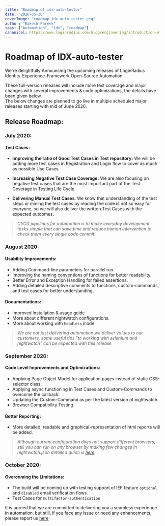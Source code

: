 ```yaml
---
title: "Roadmap of idx-auto-tester"
date: "2020-06-30"
coverImage: "roadmap_idx_auto_tester.png"
author: "Rakesh Pareek"
tags: ["Automation", "idx", "roadmap"]
canonical: https://www.loginradius.com/blog/engineering/introduction-of-idx-auto-tester/
---
```


# Roadmap of IDX-auto-tester


We're delightfully Announcing the upcoming releases of LoginRadius Identity-Experience-Framework Open-Source Automation


These full-version releases will include more test coverage and major changes with several improvements & code optimizations, the details have been given below.  
The below changes are planned to go live in multiple scheduled major releases starting with mid of June 2020.  


## Release Roadmap:


### July 2020:


#### Test Cases:


-   **Improving the ratio of Good Test Cases in Test repository:** We will be adding more test cases in Registration and Login flow to cover as much as possible Use Cases.
    
-   **Increasing Negative Test Case Coverage:** We are also focusing on negative test cases that are the most important part of the Test Coverage in Testing Life Cycle.
    
-   **Delivering Manual Test Cases**: We know that understanding of the test steps or mining the test cases by reading the code is not so easy for everyone, so we will also deliver the written Test Cases with the expected outcomes.
    


> _CI/CD pipelines for automation is to make everyday development tasks simple that can save time and reduce human intervention to check them every single code commit._


### August 2020:


#### Usability Improvements:


-   Adding Command-line parameters for parallel run.
-   Improving the naming conventions of functions for better readability.  
-   Better Error and Exception Handling for failed assertions.
-   Adding detailed descriptive comments to functions, custom-commands, and test cases for better understanding.
    
#### Documentations:
- Improved Installation & usage guide
- More about different nightwatch configurations.
- More about working with `headless` mode


> _We are not just delivering automation we deliver values to our customers, some useful tips "to working with selenium and nightwatch" can be expected with this release_


### September 2020:


#### Code Level Improvements and Optimizations:


-   Applying Page Object Model for application pages instead of static CSS-selector class.
-   Applying async functioning in Test Cases and Custom-Commands to overcome the callback.    
-   Updating the Custom-Command as per the latest version of nightwatch.
-   Browser Compatibility Testing.


#### Better Reporting:
-   More detailed, readable and graphical-representation of html reports will be added.


> *Although current configuration does not support different browsers, still you can run on any browser by making few changes in nightwatch.json detailed guide is [here](https://nightwatchjs.org/guide/running-tests/)*


### October 2020:


#### Overcoming the Limitations:
- The build will be coming up with testing support of IEF feature `optional` and `disabled` email verification flows.
- Test Cases for `multifactor-authentication`


It is agreed that we are committed to delivering you a seamless experience in automation, but still, if you face any issue or need any enhancements, please report us [here ](https://github.com/LoginRadius/idx-auto-tester/issues)
<!--stackedit_data:
eyJoaXN0b3J5IjpbMjY2MTYyNjE4LDE5MDkzNjIxNjIsLTIyNT
gwODM3OSwtNDI4ODY2Mjk2LDk1NTk3ODQ4NSwtMTU4Mjc5MDcy
OF19
-->